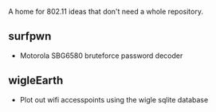 A home for 802.11 ideas that don't need a whole repository.

## surfpwn
* Motorola SBG6580 bruteforce password decoder

## wigleEarth
* Plot out wifi accesspoints using the wigle sqlite database
